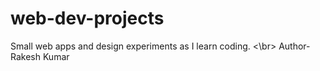 # web-dev-projects
Small web apps and design experiments as I learn coding.
<\br>
Author-Rakesh Kumar
